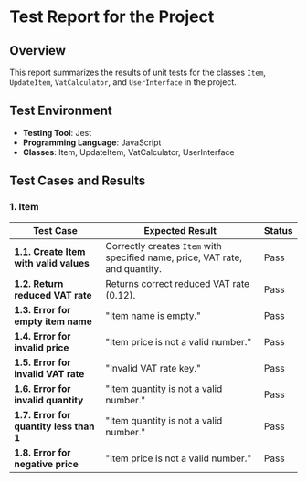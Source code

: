 # Test Report for the Project

## Overview
This report summarizes the results of unit tests for the classes `Item`, `UpdateItem`, `VatCalculator`, and `UserInterface` in the project.

## Test Environment
- **Testing Tool**: Jest
- **Programming Language**: JavaScript
- **Classes**: Item, UpdateItem, VatCalculator, UserInterface

## Test Cases and Results

### 1. Item
| Test Case                                         | Expected Result                                                   | Status   |
|--------------------------------------------------|------------------------------------------------------------------|----------|
| **1.1. Create Item with valid values**                    | Correctly creates `Item` with specified name, price, VAT rate, and quantity. | Pass     |
| **1.2. Return reduced VAT rate**                         | Returns correct reduced VAT rate (0.12).                        | Pass     |
| **1.3. Error for empty item name**                        | "Item name is empty."                                           | Pass     |
| **1.4. Error for invalid price**                          | "Item price is not a valid number."                            | Pass     |
| **1.5. Error for invalid VAT rate**                        | "Invalid VAT rate key."                                        | Pass     |
| **1.6. Error for invalid quantity**                        | "Item quantity is not a valid number."                         | Pass     |
| **1.7. Error for quantity less than 1**                   | "Item quantity is not a valid number."                         | Pass     |
| **1.8. Error for negative price**                          | "Item price is not a valid number."                            | Pass     |
